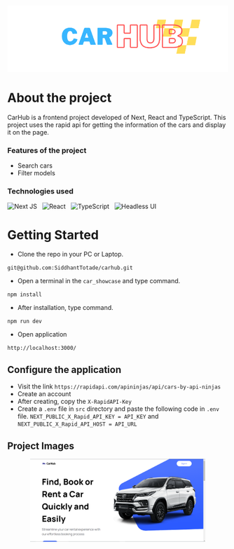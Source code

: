 <div align="center" >
  <img src="https://github.com/SiddhantTotade/carhub/blob/client-side/app_images/carhub.png" />
</div>

# About the project
CarHub is a frontend project developed of Next, React and TypeScript. This project uses the rapid api for getting the information of the cars and display it on the page.

### Features of the project
+ Search cars
+ Filter models

### Technologies used
![Next JS](https://img.shields.io/badge/Next-black?style=for-the-badge&logo=next.js&logoColor=white) &nbsp; ![React](https://img.shields.io/badge/react-%2320232a.svg?style=for-the-badge&logo=react&logoColor=%2361DAFB) &nbsp; ![TypeScript](https://img.shields.io/badge/typescript-%23007ACC.svg?style=for-the-badge&logo=typescript&logoColor=white) &nbsp; ![Headless UI](https://img.shields.io/badge/Headless%20UI-66E3FF.svg?style=for-the-badge&logo=Headless-UI&logoColor=black)

# Getting Started
+ Clone the repo in your PC or Laptop.
```shell
git@github.com:SiddhantTotade/carhub.git
```
+ Open a terminal in the `car_showcase` and type command.
```shell
npm install
```
+ After installation, type command.
```shell
npm run dev
```
+ Open application
```shell
http://localhost:3000/
```

## Configure the application
+ Visit the link `https://rapidapi.com/apininjas/api/cars-by-api-ninjas`
+ Create an account
+ After creating, copy the `X-RapidAPI-Key`
+ Create a `.env` file in `src` directory and paste the following code in `.env` file.
`NEXT_PUBLIC_X_Rapid_API_KEY = API_KEY` and
`NEXT_PUBLIC_X_Rapid_API_HOST = API_URL`

## Project Images
<div align="center" gap="10px" display="flex">
<img src="https://github.com/SiddhantTotade/carhub/blob/client-side/app_images/carhub%20-%201.png" width="400px" />
<div/>
